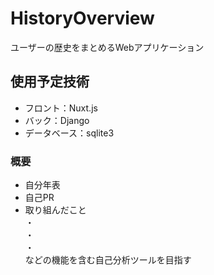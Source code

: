 # HistoryOverview
ユーザーの歴史をまとめるWebアプリケーション

## 使用予定技術
- フロント：Nuxt.js
- バック：Django
- データベース：sqlite3

### 概要
- 自分年表
- 自己PR
- 取り組んだこと  
・  
・  
・  
などの機能を含む自己分析ツールを目指す

